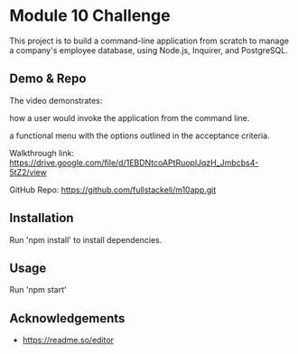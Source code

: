 
# Module 10 Challenge

This project is to build a command-line application from scratch to manage a company's employee database, using Node.js, Inquirer, and PostgreSQL.


## Demo & Repo

The video demonstrates:

how a user would invoke the application from the command line.

a functional menu with the options outlined in the acceptance criteria.


Walkthrough link: https://drive.google.com/file/d/1EBDNtcoAPtRuoplJqzH_Jmbcbs4-5tZ2/view

GitHub Repo: https://github.com/fullstackeli/m10app.git
## Installation

Run 'npm install' to install dependencies.

    
## Usage


Run 'npm start'

## Acknowledgements

 - https://readme.so/editor